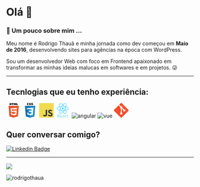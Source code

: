 # Olá 👋

### 👦 Um pouco sobre mim ...
Meu nome é Rodrigo Thauã e minha jornada como dev começou em **Maio de 2016**, desenvolvendo sites para agências na época com WordPress.

Sou um desenvolvedor Web com foco em Frontend apaixonado em transformar as minhas ideias malucas em softwares e em projetos. 😜

<hr />

## Tecnlogias que eu tenho experiência:

<p align="left">
<img src="https://raw.githubusercontent.com/devicons/devicon/master/icons/html5/html5-original-wordmark.svg" alt="html5" width="40" height="40"/> 
<img src="https://raw.githubusercontent.com/devicons/devicon/master/icons/css3/css3-original-wordmark.svg" alt="css3" width="40" height="40"/> 
<img src="https://raw.githubusercontent.com/devicons/devicon/master/icons/javascript/javascript-original.svg" alt="javascript" width="40" height="40"/> 
<img src="https://raw.githubusercontent.com/devicons/devicon/master/icons/react/react-original-wordmark.svg" alt="react" width="40" height="40"/>
<img src="https://cdn.jsdelivr.net/gh/devicons/devicon/icons/angularjs/angularjs-original.svg" alt="angular" width="40" height="40"/>
<img src="https://cdn.jsdelivr.net/gh/devicons/devicon/icons/vuejs/vuejs-original.svg" alt="vue" width="40" height="40"/>          
<img src="https://raw.githubusercontent.com/devicons/devicon/master/icons/git/git-original.svg" alt="git" width="40" height="40"/> 
</p>

## Quer conversar comigo?

[![Linkedin Badge](https://img.shields.io/badge/-Rodrigo%20Thaua-6633cc?style=flat-square&logo=Linkedin&logoColor=white&link=https://www.linkedin.com/in/rodrigothaua/)](https://www.linkedin.com/in/rodrigothaua/) 

<hr />

<p>
<a href="https://github.com/rodrigothaua">
  <img align="center" src="https://github-readme-stats.vercel.app/api/top-langs/?username=rodrigothaua&theme=gotham" />
</a>
</p>

<p align="left"> <img src="https://komarev.com/ghpvc/?username=rodrigothaua" alt="rodrigothaua" /> </p>
